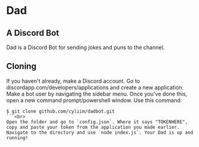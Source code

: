# Dad

## A Discord Bot

Dad is a Discord Bot for sending jokes and puns to the channel.

## Cloning

If you haven't already, make a Discord account. Go to discordapp.com/developers/applications and create a new application. Make a bot user by navigating the sidebar menu. Once you've done this, open a new command prompt/powershell window. Use this command:<br>
```
$ git clone github.com/cyliim/dadbot.git
```<br>
Open the folder and go to `config.json`. Where it says "TOKENHERE", copy and paste your token from the application you made earlier. Navigate to the directory and use `node index.js`. Your Dad is up and running!

